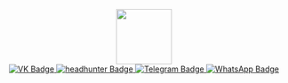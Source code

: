 <div id="header" align="center">
  <img src="https://media.giphy.com/media/M9gbBd9nbDrOTu1Mqx/giphy.gif" width="100"/>

<div id="badges">
  <a href="your-linkedin-URL">
    <img src="https://img.shields.io/badge/ВКонтакте-blue?logo=VK&logoColor=white" alt="VK Badge"/>
  </a>
    <a href="your-youtube-URL">
    <img src="https://img.shields.io/badge/hh.ru-red?logo=headhunter&logoColor=white" alt="headhunter Badge"/>
  </a>
    <a href="your-twitter-URL">
    <img src="https://img.shields.io/badge/Telegram-blue?logo=Telegram&logoColor=white" alt="Telegram Badge"/>
  </a>
    <a href="your-twitter-URL">
    <img src="https://img.shields.io/badge/WhatsApp-green?logo=WhatsApp&logoColor=white" alt="WhatsApp Badge"/>
  </a>
</div>
